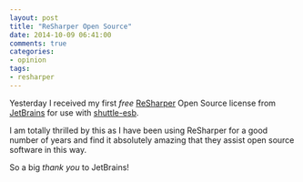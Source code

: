 ```yaml
---
layout: post
title: "ReSharper Open Source"
date: 2014-10-09 06:41:00
comments: true
categories:
- opinion
tags:
- resharper
---
```


Yesterday I received my first *free* [ReSharper](http://www.jetbrains.com/resharper/) Open Source license from [JetBrains](http://www.jetbrains.com/) for use with [shuttle-esb](http://shuttle.github.io/shuttle-esb/).

I am totally thrilled by this as I have been using ReSharper for a good number of years and find it absolutely amazing that they assist open source software in this way.

So a big *thank you* to JetBrains!